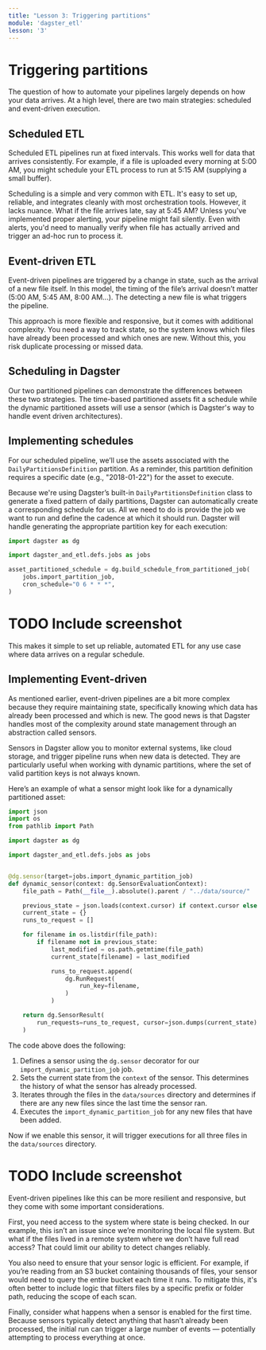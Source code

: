 ```yaml
---
title: "Lesson 3: Triggering partitions"
module: 'dagster_etl'
lesson: '3'
---
```


# Triggering partitions

The question of how to automate your pipelines largely depends on how your data arrives. At a high level, there are two main strategies: scheduled and event-driven execution.

## Scheduled ETL
Scheduled ETL pipelines run at fixed intervals. This works well for data that arrives consistently. For example, if a file is uploaded every morning at 5:00 AM, you might schedule your ETL process to run at 5:15 AM (supplying a small buffer).

Scheduling is a simple and very common with ETL. It's easy to set up, reliable, and integrates cleanly with most orchestration tools. However, it lacks nuance. What if the file arrives late, say at 5:45 AM? Unless you’ve implemented proper alerting, your pipeline might fail silently. Even with alerts, you'd need to manually verify when file has actually arrived and trigger an ad-hoc run to process it.

## Event-driven ETL
Event-driven pipelines are triggered by a change in state, such as the arrival of a new file itself. In this model, the timing of the file’s arrival doesn’t matter (5:00 AM, 5:45 AM, 8:00 AM...). The detecting a new file is what triggers the pipeline.

This approach is more flexible and responsive, but it comes with additional complexity. You need a way to track state, so the system knows which files have already been processed and which ones are new. Without this, you risk duplicate processing or missed data.

## Scheduling in Dagster

Our two partitioned pipelines can demonstrate the differences between these two strategies. The time-based partitioned assets fit a schedule while the dynamic partitioned assets will use a sensor (which is Dagster's way to handle event driven architectures).

## Implementing schedules

For our scheduled pipeline, we’ll use the assets associated with the `DailyPartitionsDefinition` partition. As a reminder, this partition definition requires a specific date (e.g., "2018-01-22") for the asset to execute.

Because we're using Dagster’s built-in `DailyPartitionsDefinition` class to generate a fixed pattern of daily partitions, Dagster can automatically create a corresponding schedule for us. All we need to do is provide the job we want to run and define the cadence at which it should run. Dagster will handle generating the appropriate partition key for each execution:

```python
import dagster as dg

import dagster_and_etl.defs.jobs as jobs

asset_partitioned_schedule = dg.build_schedule_from_partitioned_job(
    jobs.import_partition_job,
    cron_schedule="0 6 * * *",
)
```

# TODO Include screenshot

This makes it simple to set up reliable, automated ETL for any use case where data arrives on a regular schedule.

## Implementing Event-driven

As mentioned earlier, event-driven pipelines are a bit more complex because they require maintaining state, specifically knowing which data has already been processed and which is new. The good news is that Dagster handles most of the complexity around state management through an abstraction called sensors.

Sensors in Dagster allow you to monitor external systems, like cloud storage, and trigger pipeline runs when new data is detected. They are particularly useful when working with dynamic partitions, where the set of valid partition keys is not always known.

Here’s an example of what a sensor might look like for a dynamically partitioned asset:

```python
import json
import os
from pathlib import Path

import dagster as dg

import dagster_and_etl.defs.jobs as jobs


@dg.sensor(target=jobs.import_dynamic_partition_job)
def dynamic_sensor(context: dg.SensorEvaluationContext):
    file_path = Path(__file__).absolute().parent / "../data/source/"

    previous_state = json.loads(context.cursor) if context.cursor else {}
    current_state = {}
    runs_to_request = []

    for filename in os.listdir(file_path):
        if filename not in previous_state:
            last_modified = os.path.getmtime(file_path)
            current_state[filename] = last_modified

            runs_to_request.append(
                dg.RunRequest(
                    run_key=filename,
                )
            )

    return dg.SensorResult(
        run_requests=runs_to_request, cursor=json.dumps(current_state)
    )
```

The code above does the following:

1. Defines a sensor using the `dg.sensor` decorator for our `import_dynamic_partition_job` job.
2. Sets the current state from the `context` of the sensor. This determines the history of what the sensor has already processed.
3. Iterates through the files in the `data/sources` directory and determines if there are any new files since the last time the sensor ran.
4. Executes the `import_dynamic_partition_job` for any new files that have been added.

Now if we enable this sensor, it will trigger executions for all three files in the `data/sources` directory.

# TODO Include screenshot

Event-driven pipelines like this can be more resilient and responsive, but they come with some important considerations.

First, you need access to the system where state is being checked. In our example, this isn’t an issue since we’re monitoring the local file system. But what if the files lived in a remote system where we don’t have full read access? That could limit our ability to detect changes reliably.

You also need to ensure that your sensor logic is efficient. For example, if you’re reading from an S3 bucket containing thousands of files, your sensor would need to query the entire bucket each time it runs. To mitigate this, it's often better to include logic that filters files by a specific prefix or folder path, reducing the scope of each scan.

Finally, consider what happens when a sensor is enabled for the first time. Because sensors typically detect anything that hasn’t already been processed, the initial run can trigger a large number of events — potentially attempting to process everything at once.
